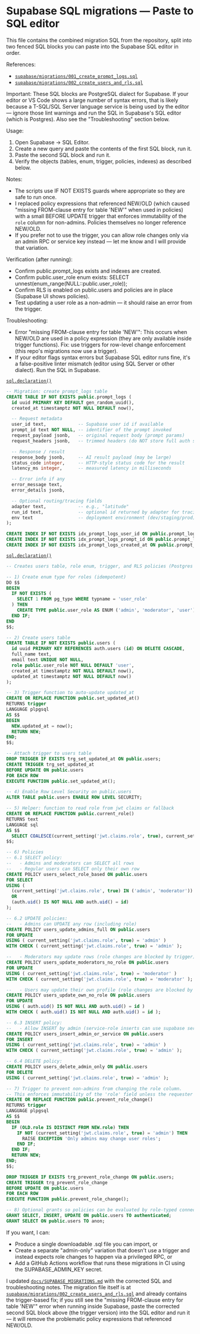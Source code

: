 # Supabase SQL migrations — Paste to SQL editor

This file contains the combined migration SQL from the repository, split into two fenced SQL blocks you can paste into the Supabase SQL editor in order.

References:
- [`supabase/migrations/001_create_prompt_logs.sql`](supabase/migrations/001_create_prompt_logs.sql:1)
- [`supabase/migrations/002_create_users_and_rls.sql`](supabase/migrations/002_create_users_and_rls.sql:1)

Important: These SQL blocks are PostgreSQL dialect for Supabase. If your editor or VS Code shows a large number of syntax errors, that is likely because a T-SQL/SQL Server language service is being used by the editor — ignore those lint warnings and run the SQL in Supabase's SQL editor (which is Postgres). Also see the "Troubleshooting" section below.

Usage:
1. Open Supabase → SQL Editor.
2. Create a new query and paste the contents of the first SQL block, run it.
3. Paste the second SQL block and run it.
4. Verify the objects (tables, enum, trigger, policies, indexes) as described below.

Notes:
- The scripts use IF NOT EXISTS guards where appropriate so they are safe to run once.
- I replaced policy expressions that referenced NEW/OLD (which caused "missing FROM-clause entry for table 'NEW'" when used in policies) with a small BEFORE UPDATE trigger that enforces immutability of the `role` column for non-admins. Policies themselves no longer reference NEW/OLD.
- If you prefer not to use the trigger, you can allow role changes only via an admin RPC or service key instead — let me know and I will provide that variation.

Verification (after running):
- Confirm public.prompt_logs exists and indexes are created.
- Confirm public.user_role enum exists: SELECT unnest(enum_range(NULL::public.user_role));
- Confirm RLS is enabled on public.users and policies are in place (Supabase UI shows policies).
- Test updating a user role as a non-admin — it should raise an error from the trigger.

Troubleshooting:
- Error "missing FROM-clause entry for table 'NEW'": This occurs when NEW/OLD are used in a policy expression (they are only available inside trigger functions). Fix: use triggers for row-level change enforcement (this repo's migrations now use a trigger).
- If your editor flags syntax errors but Supabase SQL editor runs fine, it's a false-positive linter mismatch (editor using SQL Server or other dialect). Run the SQL in Supabase.

[`sql.declaration()`](supabase/migrations/001_create_prompt_logs.sql:1)
```sql
-- Migration: create prompt_logs table
CREATE TABLE IF NOT EXISTS public.prompt_logs (
  id uuid PRIMARY KEY DEFAULT gen_random_uuid(),
  created_at timestamptz NOT NULL DEFAULT now(),

  -- Request metadata
  user_id text,            -- Supabase user id if available
  prompt_id text NOT NULL, -- identifier of the prompt invoked
  request_payload jsonb,   -- original request body (prompt params)
  request_headers jsonb,   -- trimmed headers (do NOT store full auth secrets)

  -- Response / result
  response_body jsonb,     -- AI result payload (may be large)
  status_code integer,     -- HTTP-style status code for the result
  latency_ms integer,      -- measured latency in milliseconds

  -- Error info if any
  error_message text,
  error_details jsonb,

  -- Optional routing/tracing fields
  adapter text,            -- e.g., "latitude"
  run_id text,             -- optional id returned by adapter for tracing
  env text                 -- deployment environment (dev/staging/prod)
);

CREATE INDEX IF NOT EXISTS idx_prompt_logs_user_id ON public.prompt_logs (user_id);
CREATE INDEX IF NOT EXISTS idx_prompt_logs_prompt_id ON public.prompt_logs (prompt_id);
CREATE INDEX IF NOT EXISTS idx_prompt_logs_created_at ON public.prompt_logs (created_at);
```

[`sql.declaration()`](supabase/migrations/002_create_users_and_rls.sql:1)
```sql
-- Creates users table, role enum, trigger, and RLS policies (Postgres / Supabase)

-- 1) Create enum type for roles (idempotent)
DO $$
BEGIN
  IF NOT EXISTS (
    SELECT 1 FROM pg_type WHERE typname = 'user_role'
  ) THEN
    CREATE TYPE public.user_role AS ENUM ('admin', 'moderator', 'user');
  END IF;
END
$$;

-- 2) Create users table
CREATE TABLE IF NOT EXISTS public.users (
  id uuid PRIMARY KEY REFERENCES auth.users (id) ON DELETE CASCADE,
  full_name text,
  email text UNIQUE NOT NULL,
  role public.user_role NOT NULL DEFAULT 'user',
  created_at timestamptz NOT NULL DEFAULT now(),
  updated_at timestamptz NOT NULL DEFAULT now()
);

-- 3) Trigger function to auto-update updated_at
CREATE OR REPLACE FUNCTION public.set_updated_at()
RETURNS trigger
LANGUAGE plpgsql
AS $$
BEGIN
  NEW.updated_at = now();
  RETURN NEW;
END;
$$;

-- Attach trigger to users table
DROP TRIGGER IF EXISTS trg_set_updated_at ON public.users;
CREATE TRIGGER trg_set_updated_at
BEFORE UPDATE ON public.users
FOR EACH ROW
EXECUTE FUNCTION public.set_updated_at();

-- 4) Enable Row Level Security on public.users
ALTER TABLE public.users ENABLE ROW LEVEL SECURITY;

-- 5) Helper: function to read role from jwt claims or fallback
CREATE OR REPLACE FUNCTION public.current_role()
RETURNS text
LANGUAGE sql
AS $$
  SELECT COALESCE(current_setting('jwt.claims.role', true), current_setting('role', true));
$$;

-- 6) Policies
-- 6.1 SELECT policy:
--   - Admins and moderators can SELECT all rows
--   - Regular users can SELECT only their own row
CREATE POLICY users_select_role_based ON public.users
FOR SELECT
USING (
  (current_setting('jwt.claims.role', true) IN ('admin', 'moderator'))
  OR
  (auth.uid() IS NOT NULL AND auth.uid() = id)
);

-- 6.2 UPDATE policies:
--   - Admins can UPDATE any row (including role)
CREATE POLICY users_update_admins_full ON public.users
FOR UPDATE
USING ( current_setting('jwt.claims.role', true) = 'admin' )
WITH CHECK ( current_setting('jwt.claims.role', true) = 'admin' );

--   - Moderators may update rows (role changes are blocked by trigger)
CREATE POLICY users_update_moderators_no_role ON public.users
FOR UPDATE
USING ( current_setting('jwt.claims.role', true) = 'moderator' )
WITH CHECK ( current_setting('jwt.claims.role', true) = 'moderator' );

--   - Users may update their own profile (role changes are blocked by trigger)
CREATE POLICY users_update_own_no_role ON public.users
FOR UPDATE
USING ( auth.uid() IS NOT NULL AND auth.uid() = id )
WITH CHECK ( auth.uid() IS NOT NULL AND auth.uid() = id );

-- 6.3 INSERT policy:
--   - Allow INSERT by admin (service-role inserts can use supabase service key)
CREATE POLICY users_insert_admin_or_service ON public.users
FOR INSERT
USING ( current_setting('jwt.claims.role', true) = 'admin' )
WITH CHECK ( current_setting('jwt.claims.role', true) = 'admin' );

-- 6.4 DELETE policy:
CREATE POLICY users_delete_admin_only ON public.users
FOR DELETE
USING ( current_setting('jwt.claims.role', true) = 'admin' );

-- 7) Trigger to prevent non-admins from changing the role column.
-- This enforces immutability of the 'role' field unless the requester is an admin.
CREATE OR REPLACE FUNCTION public.prevent_role_change()
RETURNS trigger
LANGUAGE plpgsql
AS $$
BEGIN
  IF (OLD.role IS DISTINCT FROM NEW.role) THEN
    IF NOT (current_setting('jwt.claims.role', true) = 'admin') THEN
      RAISE EXCEPTION 'Only admins may change user roles';
    END IF;
  END IF;
  RETURN NEW;
END;
$$;

DROP TRIGGER IF EXISTS trg_prevent_role_change ON public.users;
CREATE TRIGGER trg_prevent_role_change
BEFORE UPDATE ON public.users
FOR EACH ROW
EXECUTE FUNCTION public.prevent_role_change();

-- 8) Optional grants so policies can be evaluated by role-typed connections
GRANT SELECT, INSERT, UPDATE ON public.users TO authenticated;
GRANT SELECT ON public.users TO anon;
```

If you want, I can:
- Produce a single downloadable .sql file you can import, or
- Create a separate "admin-only" variation that doesn't use a trigger and instead expects role changes to happen via a privileged RPC, or
- Add a GitHub Actions workflow that runs these migrations in CI using the SUPABASE_ADMIN_KEY secret.

I updated [`docs/SUPABASE_MIGRATIONS.md`](docs/SUPABASE_MIGRATIONS.md:1) with the corrected SQL and troubleshooting notes. The migration file itself is at [`supabase/migrations/002_create_users_and_rls.sql`](supabase/migrations/002_create_users_and_rls.sql:1) and already contains the trigger-based fix; if you still see the "missing FROM-clause entry for table 'NEW'" error when running inside Supabase, paste the corrected second SQL block above (the trigger version) into the SQL editor and run it — it will remove the problematic policy expressions that referenced NEW/OLD.